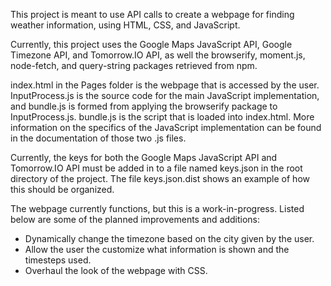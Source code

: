 This project is meant to use API calls to create a webpage for finding weather information, using HTML, CSS, and JavaScript.

Currently, this project uses the Google Maps JavaScript API, Google Timezone API, and Tomorrow.IO API, as well the browserify, moment.js, node-fetch, and query-string packages retrieved from npm. 

index.html in the Pages folder is the webpage that is accessed by the user. InputProcess.js is the source code for the main JavaScript implementation, and bundle.js is formed from
applying the browserify package to InputProcess.js. bundle.js is the script that is loaded into index.html. More information on the specifics of the JavaScript implementation can
be found in the documentation of those two .js files.

Currently, the keys for both the Google Maps JavaScript API and Tomorrow.IO API must be added in to a file named keys.json in the root directory of the project. The file keys.json.dist shows an example of how this should be organized.

The webpage currently functions, but this is a work-in-progress. Listed below are some of the planned improvements and additions:

- Dynamically change the timezone based on the city given by the user.
- Allow the user the customize what information is shown and the timesteps used.
- Overhaul the look of the webpage with CSS.
